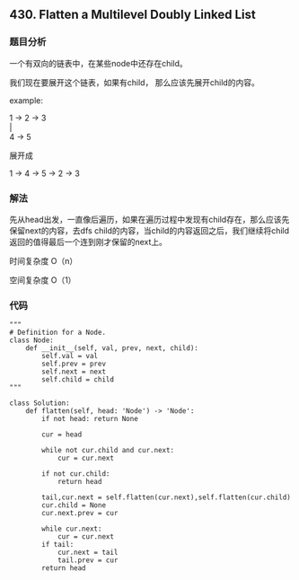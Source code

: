 ## 430. Flatten a Multilevel Doubly Linked List

### 题目分析
一个有双向的链表中，在某些node中还存在child。 

我们现在要展开这个链表，如果有child， 那么应该先展开child的内容。

example:

1 -> 2 -> 3  
     |  
     4 -> 5
        
展开成

1 -> 4 -> 5 -> 2 -> 3


### 解法
先从head出发，一直像后遍历，如果在遍历过程中发现有child存在，那么应该先保留next的内容，去dfs child的内容，当child的内容返回之后，我们继续将child返回的值得最后一个连到刚才保留的next上。

时间复杂度 O（n）

空间复杂度 O（1）

### 代码
```
"""
# Definition for a Node.
class Node:
    def __init__(self, val, prev, next, child):
        self.val = val
        self.prev = prev
        self.next = next
        self.child = child
"""

class Solution:
    def flatten(self, head: 'Node') -> 'Node':
        if not head: return None
        
        cur = head
        
        while not cur.child and cur.next:
            cur = cur.next
        
        if not cur.child:
            return head
        
        tail,cur.next = self.flatten(cur.next),self.flatten(cur.child)
        cur.child = None
        cur.next.prev = cur
        
        while cur.next:
            cur = cur.next
        if tail:
            cur.next = tail
            tail.prev = cur
        return head
 ```
